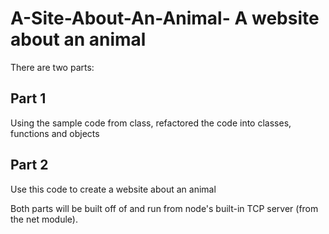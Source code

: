 # A-Site-About-An-Animal- A website about an animal


There are two parts:

## Part 1
Using the sample code from class, refactored the code into classes, functions and objects


## Part 2
Use this code to create a website about an animal

Both parts will be built off of and run from node's built-in TCP server (from the net module).
